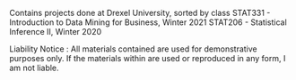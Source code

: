 Contains projects done at Drexel University, sorted by class
STAT331 - Introduction to Data Mining for Business, Winter 2021
STAT206 - Statistical Inference II, Winter 2020

Liability Notice :
All materials contained are used for demonstrative purposes only. If the materials within are used or reproduced in any form, I am not liable.
